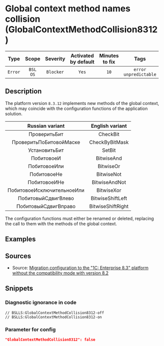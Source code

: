 # Global context method names collision (GlobalContextMethodCollision8312)

|   Type    |    Scope    |   Severity    |    Activated<br>by default    |    Minutes<br>to fix    |               Tags               |
|:--------:|:-----------------------------:|:-------------:|:------------------------------:|:-----------------------------------:|:--------------------------------:|
| `Error` |         `BSL`<br>`OS`         | `Blocker` |              `Yes`              |                `10`                 |    `error`<br>`unpredictable`    |

<!-- Блоки выше заполняются автоматически, не трогать -->
## Description
<!-- Описание диагностики заполняется вручную. Необходимо понятным языком описать смысл и схему работу -->

The platform version `8.3.12` implements new methods of the global context, which may coincide with the configuration functions of the application solution.

Russian variant|English variant
:-: | :-:
ПроверитьБит|CheckBit
ПроверитьПоБитовойМаске|CheckByBitMask
УстановитьБит|SetBit
ПобитовоеИ|BitwiseAnd
ПобитовоеИли|BitwiseOr
ПобитовоеНе|BitwiseNot
ПобитовоеИНе|BitwiseAndNot
ПобитовоеИсключительноеИли|BitwiseXor
ПобитовыйСдвигВлево|BitwiseShiftLeft
ПобитовыйСдвигВправо|BitwiseShiftRight

The configuration functions must either be renamed or deleted, replacing the call to them with the methods of the global context.

## Examples
<!-- В данном разделе приводятся примеры, на которые диагностика срабатывает, а также можно привести пример, как можно исправить ситуацию -->

## Sources
<!-- Необходимо указывать ссылки на все источники, из которых почерпнута информация для создания диагностики -->
<!-- Примеры источников

* Источник: [Стандарт: Тексты модулей](https://its.1c.ru/db/v8std#content:456:hdoc)
* Полезная информация: [Отказ от использования модальных окон](https://its.1c.ru/db/metod8dev#content:5272:hdoc)
* Источник: [Cognitive complexity, ver. 1.4](https://www.sonarsource.com/docs/CognitiveComplexity.pdf) -->

* Source: [Migration configuration to the "1C: Enterprise 8.3" platform without the compatibility mode with version 8.2 ](https://its.1c.ru/db/metod8dev#content:5293:hdoc:pereimenovaniya_metodov_i_svojstv)

## Snippets

<!-- Блоки ниже заполняются автоматически, не трогать -->
### Diagnostic ignorance in code

```bsl
// BSLLS:GlobalContextMethodCollision8312-off
// BSLLS:GlobalContextMethodCollision8312-on
```

### Parameter for config

```json
"GlobalContextMethodCollision8312": false
```
